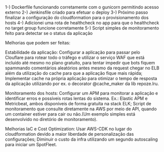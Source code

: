 1-) Dockerfile funcionando corretamente com o gunicorn permitindo acesso externo
2-) Jenkinsfile criado para efetuar o deploy
3-) Próximo passo finalizar a configuração do cloudformation para o provisionamento dos hosts
4-) Adicionei uma rota de healthcheck no app para que o healthcheck no target group funcione corretamente
5-) Script simples de monitoramento feito para detectar se o status da aplicação

Melhorias que podem ser feitas:

Estabilidade da aplicação:
Configurar a aplicação para passar pelo Clouflare para rotear todo o tráfego e utilizar o serviço WAF que está incluído até mesmo no plano gratuíto, para tentar impedir que bots fiquem spammando comentários aleatórios antes mesmo da request chegar no ELB além da utilização do cache para que a aplicação fique mais rápida;
Implementar cache na própria aplicação para otimizar o tempo de resposta da aplicação utilizando por ex. o decorator @cache_maker da lib repoze.lru.

Monitoramento dos hosts:
Configurar um APM para monitorar a aplicação e identificar erros e possíveis rotas lentas do sistema. Ex.: Elastic APM e Metricbeat, ambos disponíveis de forma gratuíta na stack ELK;
Script de monitoramento que consulte diretamente na AWS por meio de API, quando um container estiver para cair ou não.(Um exemplo simples está desenvolvido no diretório de monitoramento).

Melhorias IaC e Cost Optimization:
Usar AWS-CDK no lugar do cloudformation devido a maior liberdade de personalização das configurações;
Diminuir o custo da infra utilizando um segundo autoscaling para iniciar um SpotFleet.
